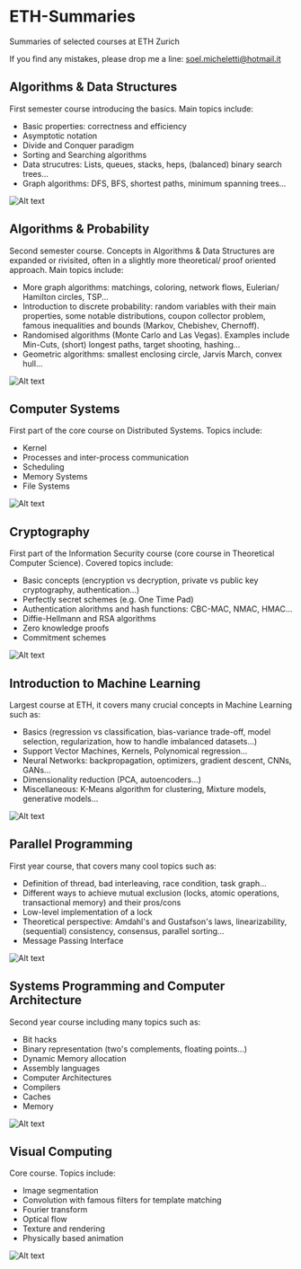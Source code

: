 # ETH-Summaries

Summaries of selected courses at ETH Zurich

If you find any mistakes, please drop me a line: soel.micheletti@hotmail.it

## Algorithms & Data Structures

First semester course introducing the basics. Main topics include:

- Basic properties: correctness and efficiency
- Asymptotic notation
- Divide and Conquer paradigm
- Sorting and Searching algorithms
- Data strucutres: Lists, queues, stacks, heps, (balanced) binary search trees...
- Graph algorithms: DFS, BFS, shortest paths, minimum spanning trees...

![Alt text](/images/algodat.jpg?raw=true "Title")

## Algorithms & Probability

Second semester course. Concepts in Algorithms & Data Structures are expanded or rivisited, often in a slightly more theoretical/ proof oriented approach. Main topics include:

- More graph algorithms: matchings, coloring, network flows, Eulerian/ Hamilton circles, TSP...
- Introduction to discrete probability: random variables with their main properties, some notable distributions, coupon collector problem, famous inequalities and bounds (Markov, Chebishev, Chernoff). 
- Randomised algorithms (Monte Carlo and Las Vegas). Examples include Min-Cuts, (short) longest paths, target shooting, hashing...
- Geometric algorithms: smallest enclosing circle, Jarvis March, convex hull...

![Alt text](/images/algowar.jpg?raw=true "Title")

## Computer Systems

First part of the core course on Distributed Systems. Topics include:

- Kernel
- Processes and inter-process communication
- Scheduling
- Memory Systems
- File Systems


![Alt text](/images/systems.jpg?raw=true "Title")

## Cryptography

First part of the Information Security course (core course in Theoretical Computer Science). Covered topics include: 

- Basic concepts (encryption vs decryption, private vs public key cryptography, authentication...)
- Perfectly secret schemes (e.g. One Time Pad)
- Authentication alorithms and hash functions: CBC-MAC, NMAC, HMAC... 
- Diffie-Hellmann and RSA algorithms
- Zero knowledge proofs
- Commitment schemes

![Alt text](/images/crypto.jpg?raw=true "Title")

## Introduction to Machine Learning

Largest course at ETH, it covers many crucial concepts in Machine Learning such as:

- Basics (regression vs classification, bias-variance trade-off, model selection, regularization, how to handle imbalanced datasets...)
- Support Vector Machines, Kernels, Polynomical regression...
- Neural Networks: backpropagation, optimizers, gradient descent, CNNs, GANs...
- Dimensionality reduction (PCA, autoencoders...)
- Miscellaneous: K-Means algorithm for clustering, Mixture models, generative models...

![Alt text](/images/machine-learning.png?raw=true "Title")

## Parallel Programming

First year course, that covers many cool topics such as:

- Definition of thread, bad interleaving, race condition, task graph...
- Different ways to achieve mutual exclusion (locks, atomic operations, transactional memory) and their pros/cons
- Low-level implementation of a lock
- Theoretical perspective: Amdahl's and Gustafson's laws, linearizability, (sequential) consistency, consensus, parallel sorting...
- Message Passing Interface

![Alt text](/images/parallel.jpg?raw=true "Title")

## Systems Programming and Computer Architecture

Second year course including many topics such as:

- Bit hacks
- Binary representation (two's complements, floating points...)
- Dynamic Memory allocation
- Assembly languages
- Computer Architectures
- Compilers
- Caches
- Memory

![Alt text](/images/systemsprog.jpg?raw=true "Title")

## Visual Computing

Core course. Topics include:

- Image segmentation
- Convolution with famous filters for template matching
- Fourier transform
- Optical flow
- Texture and rendering
- Physically based animation

![Alt text](/images/visualcomp.jpg?raw=true "Title")
